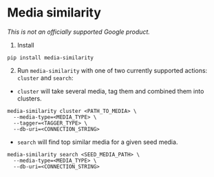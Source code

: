 # Media similarity

*This is not an officially supported Google product.*

1. Install

```
pip install media-similarity
```

2. Run `media-similarity` with one of two currently supported actions: `cluster` and `search`:

* `cluster` will take several media, tag them and combined them into clusters.

```
media-similarity cluster <PATH_TO_MEDIA> \
  --media-type=<MEDIA_TYPE> \
  --tagger=<TAGGER_TYPE> \
  --db-uri=<CONNECTION_STRING>
```

* `search` will find top similar media for a given seed media.

```
media-similarity search <SEED_MEDIA_PATH> \
  --media-type=<MEDIA_TYPE> \
  --db-uri=<CONNECTION_STRING>
```
